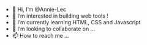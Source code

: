 - 👋 Hi, I’m @Annie-Lec
- 👀 I’m interested in building web tools !
- 🌱 I’m currently learning HTML, CSS and Javascript
- 💞️ I’m looking to collaborate on ...
- 📫 How to reach me ...

<!---
Annie-Lec/Annie-Lec is a ✨ special ✨ repository because its `README.md` (this file) appears on your GitHub profile.
You can click the Preview link to take a look at your changes.
--->

